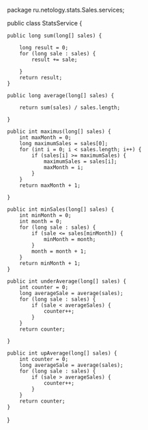 package ru.netology.stats.Sales.services;


public class StatsService {

    public long sum(long[] sales) {

        long result = 0;
        for (long sale : sales) {
            result += sale;

        }
        return result;
    }

    public long average(long[] sales) {

        return sum(sales) / sales.length;

    }

    public int maximus(long[] sales) {
        int maxMonth = 0;
        long maximumSales = sales[0];
        for (int i = 0; i < sales.length; i++) {
            if (sales[i] >= maximumSales) {
                maximumSales = sales[i];
                maxMonth = i;
            }
        }
        return maxMonth + 1;

    }

    public int minSales(long[] sales) {
        int minMonth = 0;
        int month = 0;
        for (long sale : sales) {
            if (sale <= sales[minMonth]) {
                minMonth = month;
            }
            month = month + 1;
        }
        return minMonth + 1;
    }

    public int underAverage(long[] sales) {
        int counter = 0;
        long averageSale = average(sales);
        for (long sale : sales) {
            if (sale < averageSales) {
                counter++;
            }
        }
        return counter;

    }

    public int upAverage(long[] sales) {
        int counter = 0;
        long averageSale = average(sales);
        for (long sale : sales) {
            if (sale > averageSales) {
                counter++;
            }
        }
        return counter;
    }

}
